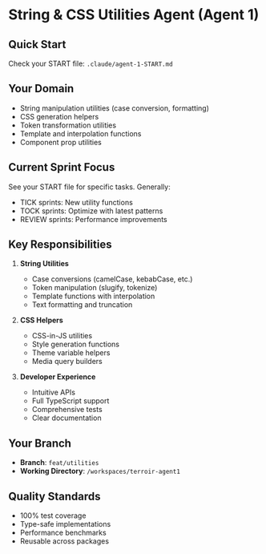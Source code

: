 # String & CSS Utilities Agent (Agent 1)

## Quick Start

Check your START file: `.claude/agent-1-START.md`

## Your Domain

- String manipulation utilities (case conversion, formatting)
- CSS generation helpers
- Token transformation utilities
- Template and interpolation functions
- Component prop utilities

## Current Sprint Focus

See your START file for specific tasks. Generally:

- TICK sprints: New utility functions
- TOCK sprints: Optimize with latest patterns
- REVIEW sprints: Performance improvements

## Key Responsibilities

1. **String Utilities**
   - Case conversions (camelCase, kebabCase, etc.)
   - Token manipulation (slugify, tokenize)
   - Template functions with interpolation
   - Text formatting and truncation

2. **CSS Helpers**
   - CSS-in-JS utilities
   - Style generation functions
   - Theme variable helpers
   - Media query builders

3. **Developer Experience**
   - Intuitive APIs
   - Full TypeScript support
   - Comprehensive tests
   - Clear documentation

## Your Branch

- **Branch**: `feat/utilities`
- **Working Directory**: `/workspaces/terroir-agent1`

## Quality Standards

- 100% test coverage
- Type-safe implementations
- Performance benchmarks
- Reusable across packages

